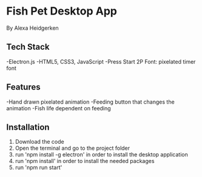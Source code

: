 # Fish Pet Desktop App
By Alexa Heidgerken

## Tech Stack
-Electron.js
-HTML5, CSS3, JavaScript
-Press Start 2P Font: pixelated timer font

## Features
-Hand drawn pixelated animation
-Feeding button that changes the animation
-Fish life dependent on feeding

## Installation
1. Download the code
2. Open the terminal and go to the  project folder
3. run 'npm install -g electron' in order to install the desktop application
4. run 'npm install' in order to install the needed packages
5. run 'npm run start'

